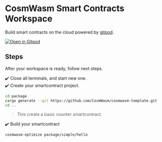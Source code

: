 # CosmWasm Smart Contracts Workspace

Build smart contracts on the cloud powered by [gitpod](https://www.gitpod.io/).

[![Open in Gitpod](https://gitpod.io/button/open-in-gitpod.svg)](https://gitpod.io/#https://github.com/oraichain/cosmwasm-gitpod)

## Steps

After your workspace is ready, follow next steps.

:heavy_check_mark: Close all terminals, and start new one.  
:heavy_check_mark: Create your smartcontract project.

```bash
cd package
cargo generate --git https://github.com/CosmWasm/cosmwasm-template.git --name hello
cd ..
```

> This create a basic counter smartcontract.

:heavy_check_mark: Build your smartcontract

```bash
cosmwasm-optimize package/simple/hello
```
